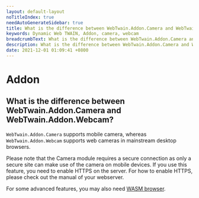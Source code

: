 ```yaml
---
layout: default-layout
noTitleIndex: true
needAutoGenerateSidebar: true
title: What is the difference between WebTwain.Addon.Camera and WebTwain.Addon.Webcam?
keywords: Dynamic Web TWAIN, Addon, camera, webcam
breadcrumbText: What is the difference between WebTwain.Addon.Camera and WebTwain.Addon.Webcam?
description: What is the difference between WebTwain.Addon.Camera and WebTwain.Addon.Webcam?
date: 2021-12-01 01:09:41 +0800
---
```


# Addon

## What is the difference between WebTwain.Addon.Camera and WebTwain.Addon.Webcam?

`WebTwain.Addon.Camera` supports mobile camera, whereas `WebTwain.Addon.Webcam` supports web cameras in mainstream desktop browsers.

Please note that the Camera module requires a secure connection as only a secure site can make use of the camera on mobile devices. If you use this feature, you need to enable HTTPS on the server. For how to enable HTTPS, please check out the manual of your webserver.

For some advanced features, you may also need <a href="{{site.getstarted}}platform.html#wasm-browsers" target="_blank">WASM browser</a>.
